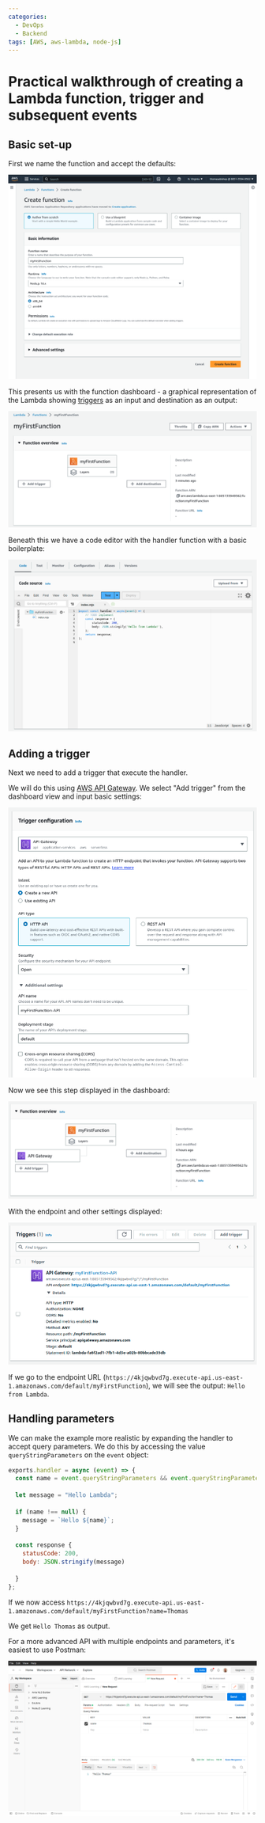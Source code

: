 ```yaml
---
categories:
  - DevOps
  - Backend
tags: [AWS, aws-lambda, node-js]
---
```


# Practical walkthrough of creating a Lambda function, trigger and subsequent events

## Basic set-up

First we name the function and accept the defaults:

![](/_img/lambda_func_one.png)

This presents us with the function dashboard - a graphical representation of the Lambda showing [triggers]() as an input and destination as an output:

![](/_img/lambda-func-two.png)

Beneath this we have a code editor with the handler function with a basic boilerplate:

![](/_img/lambda-func-three.png)

## Adding a trigger

Next we need to add a trigger that execute the handler.

We will do this using [AWS API Gateway](/DevOps/AWS/AWS_Api_Gateway.md). We select "Add trigger" from the dashboard view and input basic settings:

![](/_img/api-gateway-trigger.png)

Now we see this step displayed in the dashboard:

![](/_img/lambda-overview.png)

With the endpoint and other settings displayed:

![](/_img/trigger-info.png)

If we go to the endpoint URL (`https://4kjqwbvd7g.execute-api.us-east-1.amazonaws.com/default/myFirstFunction`), we will see the output: `Hello from Lambda`.

## Handling parameters

We can make the example more realistic by expanding the handler to accept query parameters. We do this by accessing the value `queryStringParameters` on the `event` object:

```js
exports.handler = async (event) => {
  const name = event.queryStringParameters && event.queryStringParameters.name;

  let message = "Hello Lambda";

  if (name !== null) {
    message = `Hello ${name}`;
  }

  const response {
    statusCode: 200,
    body: JSON.stringify(message)

  }
};
```

If we now access `https://4kjqwbvd7g.execute-api.us-east-1.amazonaws.com/default/myFirstFunction?name=Thomas`

We get `Hello Thomas` as output.

For a more advanced API with multiple endpoints and parameters, it's easiest to use Postman:

![](/_img/postman-lambda.png)
